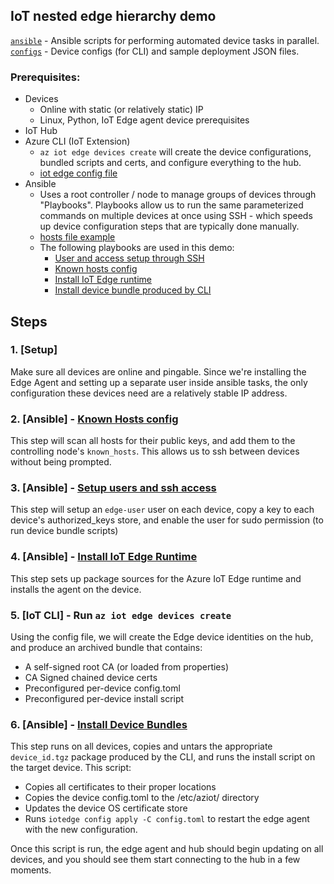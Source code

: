 ## IoT nested edge hierarchy demo

[`ansible`](./ansible/) - Ansible scripts for performing automated device tasks in parallel.
[`configs`](./configs/) - Device configs (for CLI) and sample deployment JSON files.

### Prerequisites:

- Devices
  - Online with static (or relatively static) IP
  - Linux, Python, IoT Edge agent device prerequisites
- IoT Hub
- Azure CLI (IoT Extension)
  - `az iot edge devices create` will create the device configurations, bundled scripts and certs, and configure everything to the hub.
  - [iot edge config file](./configs/edge_hierarchy_config.yaml)
- Ansible
  - Uses a root controller / node to manage groups of devices through "Playbooks". Playbooks allow us to run the same parameterized commands on multiple devices at once using SSH - which speeds up device configuration steps that are typically done manually.
  - [hosts file example](./ansible/device_inventory.yaml)
  - The following playbooks are used in this demo:
    - [User and access setup through SSH](./ansible/ssh_user_configuration.yaml)
    - [Known hosts config](./ansible/add_known_hosts.yaml)
    - [Install IoT Edge runtime](./ansible/install_edge_agent.yaml)
    - [Install device bundle produced by CLI](./ansible/install_device_bundle.yaml)

## Steps

### 1. [Setup]

Make sure all devices are online and pingable. Since we're installing the Edge Agent and setting up a separate user inside ansible tasks, the only configuration these devices need are a relatively stable IP address.

### 2. [Ansible] - [Known Hosts config](./ansible/add_known_hosts.yaml)

This step will scan all hosts for their public keys, and add them to the controlling node's `known_hosts`. This allows us to ssh between devices without being prompted.

### 3. [Ansible] - [Setup users and ssh access](./ansible//ssh_user_configuration.yaml)

This step will setup an `edge-user` user on each device, copy a key to each device's authorized_keys store, and enable the user for sudo permission (to run device bundle scripts)

### 4. [Ansible] - [Install IoT Edge Runtime](./ansible/install_edge_agent.yaml)

This step sets up package sources for the Azure IoT Edge runtime and installs the agent on the device.

### 5. [IoT CLI] - Run `az iot edge devices create`

Using the config file, we will create the Edge device identities on the hub, and produce an archived bundle that contains:

- A self-signed root CA (or loaded from properties)
- CA Signed chained device certs
- Preconfigured per-device config.toml
- Preconfigured per-device install script

### 6. [Ansible] - [Install Device Bundles](./ansible/install_device_bundle.yaml)

This step runs on all devices, copies and untars the appropriate `device_id.tgz` package produced by the CLI, and runs the install script on the target device.
This script:

- Copies all certificates to their proper locations
- Copies the device config.toml to the /etc/aziot/ directory
- Updates the device OS certificate store
- Runs `iotedge config apply -C config.toml` to restart the edge agent with the new configuration.

Once this script is run, the edge agent and hub should begin updating on all devices, and you should see them start connecting to the hub in a few moments.
